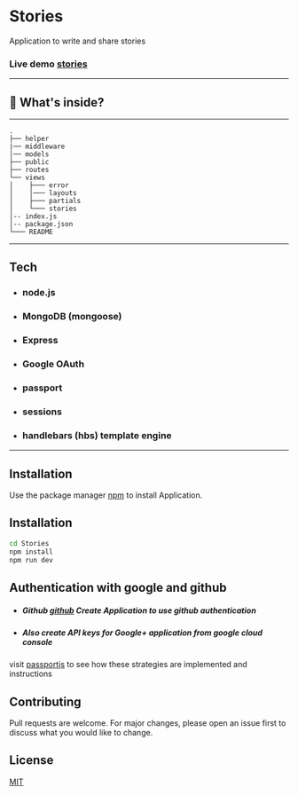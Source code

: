 # Stories

Application to write and share stories 

###  Live demo [stories](https://node-story-app.herokuapp.com/) 
---
## 📂 What's inside?
---
```
.
├── helper
|── middleware
│── models
├── public
├── routes
└── views
│    ├─── error
│    │─── layouts
│    ├─── partials
│    └─── stories
│-- index.js
│-- package.json
└─── README
```
---
## Tech
- ### node.js
- ### MongoDB (mongoose)
- ### Express
- ### Google OAuth
- ### passport
- ### sessions
- ### handlebars (hbs) template engine 

---

## Installation

Use the package manager [npm](npmjs.com) to install Application.

## Installation 

```bash
cd Stories
npm install 
npm run dev
```

## Authentication with google and github 
- ##### Github [github](https://github.com/settings/installations/new) Create Application to use github authentication
- ##### Also create API keys for Google+ application from google cloud console
visit [passportjs](passportjs.org) to see  how these strategies are implemented and instructions


## Contributing
Pull requests are welcome. For major changes, please open an issue first to discuss what you would like to change.


## License

[MIT](https://choosealicense.com/licenses/mit/)






